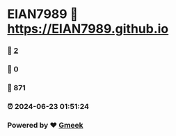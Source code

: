 # EIAN7989 :link: https://EIAN7989.github.io 
### :page_facing_up: [2](https://EIAN7989.github.io/tag.html) 
### :speech_balloon: 0 
### :hibiscus: 871 
### :alarm_clock: 2024-06-23 01:51:24 
### Powered by :heart: [Gmeek](https://github.com/Meekdai/Gmeek)
